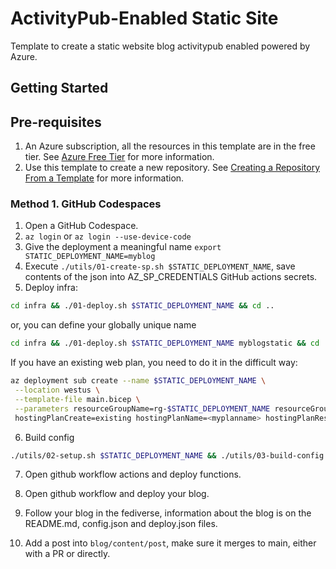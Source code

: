 # ActivityPub-Enabled Static Site 

Template to create a static website blog activitypub enabled powered by Azure.

## Getting Started

## Pre-requisites

1. An Azure subscription, all the resources in this template are in the free tier. See [Azure Free Tier](https://azure.microsoft.com/en-us/free/) for more information.
1. Use this template to create a new repository. See [Creating a Repository From a Template](https://docs.github.com/en/repositories/creating-and-managing-repositories/creating-a-repository-from-a-template) for more information.

### Method 1. GitHub Codespaces

1. Open a GitHub Codespace.
2. `az login` or `az login --use-device-code`
3. Give the deployment a meaningful name `export STATIC_DEPLOYMENT_NAME=myblog`
4. Execute `./utils/01-create-sp.sh $STATIC_DEPLOYMENT_NAME`, save contents of the json into AZ_SP_CREDENTIALS GitHub actions secrets.
5. Deploy infra:

```bash
cd infra && ./01-deploy.sh $STATIC_DEPLOYMENT_NAME && cd ..
```

or, you can define your globally unique name

```bash
cd infra && ./01-deploy.sh $STATIC_DEPLOYMENT_NAME myblogstatic && cd ..
```

If you have an existing web plan, you need to do it in the difficult way:

```bash
az deployment sub create --name $STATIC_DEPLOYMENT_NAME \
 --location westus \
 --template-file main.bicep \
 --parameters resourceGroupName=rg-$STATIC_DEPLOYMENT_NAME resourceGroupLocation=westus \
 hostingPlanCreate=existing hostingPlanName=<myplanname> hostingPlanResourceGroupName=<myresourcegroup>
```

6. Build config

```bash
./utils/02-setup.sh $STATIC_DEPLOYMENT_NAME && ./utils/03-build-config.sh
```

7. Open github workflow actions and deploy functions. 
8. Open github workflow and deploy your blog.

9. Follow your blog in the fediverse, information about the blog is on the README.md, config.json and deploy.json files.

10. Add a post into `blog/content/post`, make sure it merges to main, either with a PR or directly.
